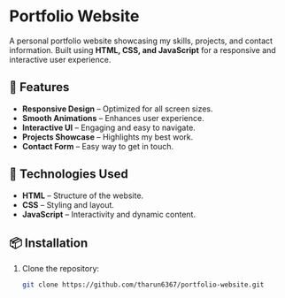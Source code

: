 # Portfolio Website  

A personal portfolio website showcasing my skills, projects, and contact information. Built using **HTML, CSS, and JavaScript** for a responsive and interactive user experience.  

## 🚀 Features  

- **Responsive Design** – Optimized for all screen sizes.  
- **Smooth Animations** – Enhances user experience.  
- **Interactive UI** – Engaging and easy to navigate.  
- **Projects Showcase** – Highlights my best work.  
- **Contact Form** – Easy way to get in touch.  

## 📂 Technologies Used  

- **HTML** – Structure of the website.  
- **CSS** – Styling and layout.  
- **JavaScript** – Interactivity and dynamic content.  
  

## 📦 Installation  

1. Clone the repository:  
   ```sh
   git clone https://github.com/tharun6367/portfolio-website.git
